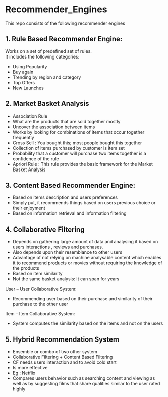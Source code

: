 # Recommender_Engines

This repo consists of the following recommender engines 

## 1. Rule Based Recommender Engine: 
Works on a set of predefined set of rules. </br>
It includes  the following categories:
-	Using Popularity
-	Buy again
-	Trending by region and category
-	Top Offers
-	New Launches

## 2. Market Basket Analysis

- Association Rule
- What are the products that are sold together mostly
- Uncover the association between items
- Works by looking for combinations of items that occur together frequently
- Cross Sell :  You bought this; most people bought this together
- Collection of items purchased by customer is item set
- Probability that a customer will purchase two items together is a confidence of the rule
- Apriori Rule : This rule provides the basic framework for the Market Basket Analysis


## 3. Content Based Recommender Engine:
- Based on items description and users preferences
- Simply put, it recommends things based on users previous choice or their enjoyment
- Based on information retrieval and information filtering

## 4. Collaborative Filtering
- Depends on gathering large amount of data and analysing it based on users interactions , reviews and purchases.
- Also depends upon their resemblance to other users
- Advantage of not relying on machine analysable content which enables it to recommend products or movies without requiring the knowledge of the products
- Based on item similarity
- Not the same basket analysis: It can span for years

User – User Collaborative System:
- Recommending user based on their purchase and similarity of their purchase to the other user

Item – Item Collaborative System:
- System computes the similarity  based on the items and not on the users


## 5. Hybrid Recommendation System

- Ensemble or combo of two other system
- Collaborative Filtering  + Content Based Filtering
- CF needs users interaction and to avoid cold start
- Is more effective
- Eg : Netflix 
- Compares users behavior such as searching content and viewing as well as by suggesting films that share qualities similar to the user rated highly


